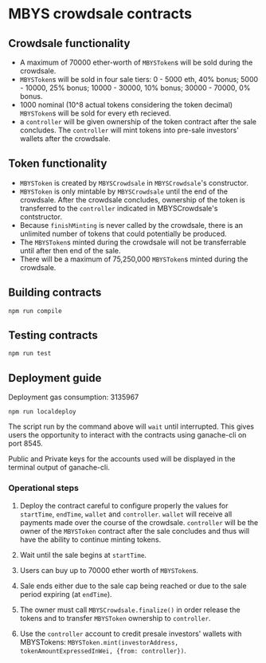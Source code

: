 # MBYS crowdsale contracts

## Crowdsale functionality

- A maximum of 70000 ether-worth of `MBYSToken`s will be sold during the
    crowdsale.
- `MBYSToken`s will be sold in four sale tiers: 0 - 5000 eth, 40% bonus;
    5000 - 10000, 25% bonus; 10000 - 30000, 10% bonus; 30000 - 70000, 0% bonus.
- 1000 nominal (10^8 actual tokens considering the token decimal) `MBYSToken`s
    will be sold for every eth recieved.
- a `controller` will be given ownership of the token contract after the sale
    concludes. The `controller` will mint tokens into pre-sale investors'
    wallets after the crowdsale.

## Token functionality

- `MBYSToken` is created by `MBYSCrowdsale` in `MBYSCrowdsale`'s constructor.
- `MBYSToken` is only mintable by `MBYSCrowdsale` until the end of the
    crowdsale. After the crowdsale concludes, ownership of the token is
    transferred to the `controller` indicated in MBYSCrowdsale's contstructor.
- Because `finishMinting` is never called by the crowdsale, there is an
    unlimited number of tokens that could potentially be produced.
- The `MBYSToken`s minted during the crowdsale will not be transferrable until
    after then end of the sale.
- There will be a maximum of 75,250,000 `MBYSToken`s minted during the
    crowdsale.

## Building contracts

```
npm run compile
```

## Testing contracts

```
npm run test
```

## Deployment guide

Deployment gas consumption: 3135967

```
npm run localdeploy
```

The script run by the command above will `wait` until interrupted. This gives
users the opportunity to interact with the contracts using ganache-cli on port 8545.

Public and Private keys for the accounts used will be displayed in the
terminal output of ganache-cli.

### Operational steps

1. Deploy the contract careful to configure properly the values for
   `startTime`, `endTime`, `wallet` and `controller`. `wallet` will receive all
   payments made over the course of the crowdsale. `controller` will be the
   owner of the `MBYSToken` contract after the sale concludes and thus will
   have the ability to continue minting tokens.

2. Wait until the sale begins at `startTime`.

3. Users can buy up to 70000 ether worth of `MBYSToken`s.

4. Sale ends either due to the sale cap being reached or due to the sale period
   expiring (at `endTime`).

5. The owner must call `MBYSCrowdsale.finalize()` in order release the tokens
   and to transfer `MBYSToken` ownership to `controller`.

6. Use the `controller` account to credit presale investors' wallets with
   MBYSTokens: `MBYSToken.mint(investorAddress, tokenAmountExpressedInWei, {from: controller})`.

